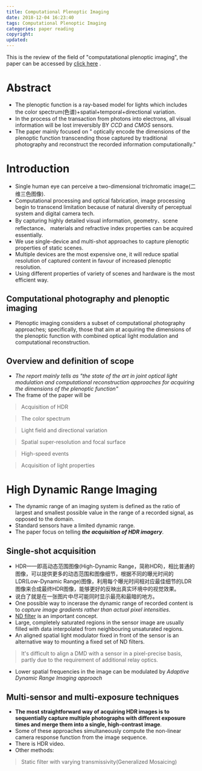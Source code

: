 ```yaml
---
title: Computational Plenoptic Imaging
date: 2018-12-04 16:23:40
tags: Computational Plenoptic Imaging
categories: paper reading
copyright:
updated:
---
```


This is the review of the field of "computatational plenoptic imaging", the paper can be accessed by [click here](https://onlinelibrary.wiley.com/doi/abs/10.1111/j.1467-8659.2011.02073.x) .

# Abstract #
- The plenoptic function is a ray-based model for lights which includes the color spectrum(色谱)+spatial+temporal+directional variation.
- In the process of the transaction from photons into electrons, all visual information will be lost irreversibly BY *CCD* and *CMOS* sensors.
- The paper mainly focused on " optically encode the dimensions of the plenoptic function transcending those captured by traditional photography and reconstruct the recorded information  computationally."

# Introduction #
- Single human eye can perceive a two-dimensional trichromatic image(二维三色图像).
- Computational processing and optical fabrication, image processing begin to transcend limitation because of natural diversity of perceptual system and digital camera tech. 
- By capturing highly detailed visual information, geometry、scene  reflectance、 materials and refractive index properties can be acquired essentially.
- We use single-device and multi-shot approaches to capture plenoptic properties of static scenes.
- Multiple devices are the most expensive one, it will reduce spatial resolution of captured content in favour of increased plenoptic resolution.
- Using different properties of variety of scenes and hardware is the most efficient way.

## Computational photography and plenoptic imaging ##
-  Plenoptic imaging considers a subset of computational photography approaches; specifically,
those that aim at acquiring the dimensions of the plenoptic
function with combined optical light modulation and computational reconstruction. 

## Overview and definition of scope ##
- *The report mainly tells as "the state of the art in joint optical light modulation and computational reconstruction approaches for acquiring the dimensions of the plenoptic function"*
- The frame of the paper will be 
> Acquisition of HDR 

> The color spectrum

> Light field and directional variation

> Spatial super-resolution and focal surface

> High-speed events

> Acquisition of light properties

# High Dynamic Range Imaging #
- The dynamic range of an imaging system is defined as the ratio of largest and smallest possible value in the range of a recorded signal, as opposed to the domain.
- Standard sensors have a limited dynamic range.
- The paper focus on telling ***the acquisition of HDR imagery***.

## Single-shot acquisition ##
- HDR——即高动态范围图像(High-Dynamic Range，简称HDR)，相比普通的图像，可以提供更多的动态范围和图像细节，根据不同的曝光时间的LDR(Low-Dynamic Range)图像，利用每个曝光时间相对应最佳细节的LDR图像来合成最终HDR图像，能够更好的反映出真实环境中的视觉效果。
- 说白了就是在一张图片中尽可能同时显示最亮和最暗的地方。
- One possible way to incerase the dynamic range of recorded content is to *capture image gradients rather than actual pixel intensities*.
- [ND filter](https://baike.baidu.com/item/ND%E6%BB%A4%E9%95%9C/8465111?fr=aladdin) is an important concept.
- Large, completely saturated regions in the sensor image are usually filled with data interpolated from neighbouring unsaturated regions.
- An aligned spatial light modulator fixed in front of the sensor is an alternative way to mounting a fixed set of ND filters.
> It's difficult to align a DMD with a sensor in a pixel-precise basis, partly due to the requirement of additional relay optics.

- Lower spatial frequencies in the image can be modulated by *Adaptive Dynamic Range Imaging approach*

## Multi-sensor and multi-exposure techniques ##

- **The most straightforward way of acquiring HDR images is
to sequentially capture multiple photographs with different
exposure times and merge them into a single, high-contrast
image**.
- Some of these approaches simultaneously compute the non-linear camera response function from the image sequence.
- There is HDR video.
- Other methods:
> Static filter with varying transmissivity(Generalized Mosaicing)

>











